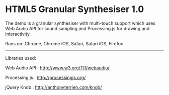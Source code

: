 # HTML5 Granular Synthesiser 1.0 #

The demo is a granular synthesiser with multi-touch support which uses Web Audio API for sound sampling and Processing.js for drawing and interactivity. 

Runs on: Chrome, Chrome iOS, Safari, Safari iOS, Firefox


-----
Libraries used: 

Web Audio API : http://www.w3.org/TR/webaudio/

Processing.js : http://processingjs.org/

jQuery Knob : http://anthonyterrien.com/knob/


